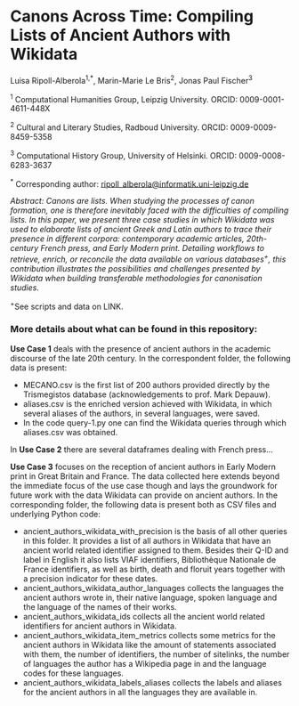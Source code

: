 # Canons Across Time: Compiling Lists of Ancient Authors with Wikidata

Luisa Ripoll-Alberola<sup>1,*</sup>, Marin-Marie Le Bris<sup>2</sup>, Jonas Paul Fischer<sup>3</sup>

<sup>1</sup> Computational Humanities Group, Leipzig University. ORCID: 0009-0001-4611-448X

<sup>2</sup> Cultural and Literary Studies, Radboud University. ORCID: 0009-0009-8459-5358

<sup>3</sup> Computational History Group, University of Helsinki. ORCID: 0009-0008-6283-3637

<sup>*</sup> Corresponding author: ripoll_alberola@informatik.uni-leipzig.de

*Abstract: Canons are lists. When studying the processes of canon formation, one is therefore inevitably faced with the difficulties of compiling lists. In this paper, we present three case studies in which Wikidata was used to elaborate lists of ancient Greek and Latin authors to trace their presence in different corpora: contemporary academic articles, 20th-century French press, and Early Modern print. Detailing workflows to retrieve, enrich, or reconcile the data available on various databases<sup>+</sup>, this contribution illustrates the possibilities and challenges presented by Wikidata when building transferable methodologies for canonisation studies.*

<sup>+</sup>See scripts and data on LINK.

### More details about what can be found in this repository:

**Use Case 1** deals with the presence of ancient authors in the academic discourse of the late 20th century. In the correspondent folder, the following data is present: 

- MECANO.csv is the first list of 200 authors provided directly by the Trismegistos database (acknowledgements to prof. Mark Depauw).
- aliases.csv is the enriched version achieved with Wikidata, in which several aliases of the authors, in several languages, were saved.
- In the code query-1.py one can find the Wikidata queries through which aliases.csv was obtained. 

In **Use Case 2** there are several dataframes dealing with French press...

**Use Case 3** focuses on the reception of ancient authors in Early Modern print in Great Britain and France. The data collected here extends beyond the immediate focus of the use case though and lays the groundwork for future work with the data Wikidata can provide on ancient authors. In the corresponding folder, the following data is present both as CSV files and underlying Python code:

- ancient_authors_wikidata_with_precision is the basis of all other queries in this folder. It provides a list of all authors in Wikidata that have an ancient world related identifier assigned to them. Besides their Q-ID and label in English it also lists VIAF identifiers, Bibliothèque Nationale de France identifiers, as well as birth, death and floruit years together with a precision indicator for these dates.
- ancient_authors_wikidata_author_languages collects the languages the ancient authors wrote in, their native language, spoken language and the language of the names of their works.
- ancient_authors_wikidata_ids collects all the ancient world related identifiers for ancient authors in Wikidata.
- ancient_authors_wikidata_item_metrics collects some metrics for the ancient authors in Wikidata like the amount of statements associated with them, the number of identifiers, the number of sitelinks, the number of languages the author has a Wikipedia page in and the language codes for these languages.
- ancient_authors_wikidata_labels_aliases collects the labels and aliases for the ancient authors in all the languages they are available in.

